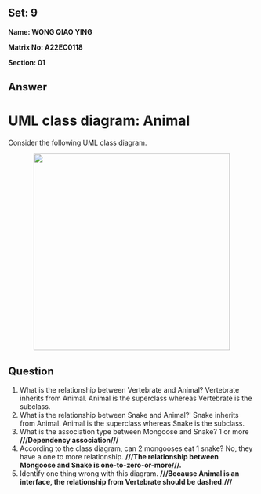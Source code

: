 ## Set: 9 

**Name: WONG QIAO YING**

**Matrix No: A22EC0118**

**Section: 01**

## Answer
# UML class diagram: Animal
Consider the following UML class diagram.
<p align="center">
<img src="cd.png"  height="400" />
</p>

## Question
1. What is the relationship between Vertebrate and Animal?
Vertebrate inherits from Animal. Animal is the superclass whereas Vertebrate is the subclass.
2. What is the relationship between Snake and Animal?'
Snake inherits from Animal. Animal is the superclass whereas Snake is the subclass.
3. What is the association type between Mongoose and Snake?
1 or more
****///Dependency association///****
4. According to the class diagram, can 2 mongooses eat 1 snake?
No, they have a one to more relationship.
****///The relationship between Mongoose and Snake is one-to-zero-or-more///.****
5. Identify one thing wrong with this diagram.
****///Because Animal is an interface, the relationship from Vertebrate should be dashed.///****
